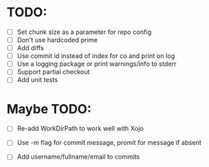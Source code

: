 # TODO:
- [ ] Set chunk size as a parameter for repo config
- [ ] Don't use hardcoded prime
- [ ] Add diffs
- [ ] Use commit id instead of index for co and print on log
- [ ] Use a logging package or print warnings/info to stderr
- [ ] Support partial checkout
- [ ] Add unit tests

# Maybe TODO:
- [ ] Re-add WorkDirPath to work well with Xojo
- [ ] Use -m flag for commit message, promit for message if absent
- [ ] Add username/fullname/email to commits


